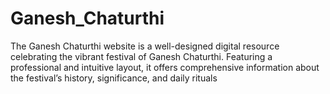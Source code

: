 # Ganesh_Chaturthi
The Ganesh Chaturthi website is a well-designed digital resource celebrating the vibrant festival of Ganesh Chaturthi. Featuring a professional and intuitive layout, it offers comprehensive information about the festival’s history, significance, and daily rituals

